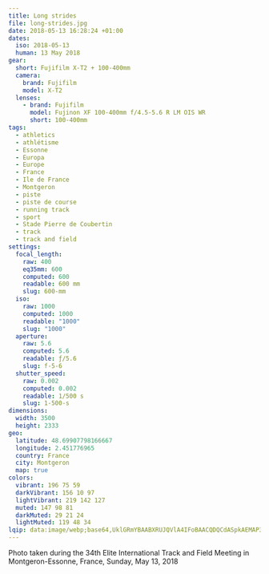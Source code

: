 ```yaml
---
title: Long strides
file: long-strides.jpg
date: 2018-05-13 16:28:24 +01:00
dates:
  iso: 2018-05-13
  human: 13 May 2018
gear:
  short: Fujifilm X-T2 + 100-400mm
  camera:
    brand: Fujifilm
    model: X-T2
  lenses:
    - brand: Fujifilm
      model: Fujinon XF 100-400mm f/4.5-5.6 R LM OIS WR
      short: 100-400mm
tags:
  - athletics
  - athlétisme
  - Essonne
  - Europa
  - Europe
  - France
  - Ile de France
  - Montgeron
  - piste
  - piste de course
  - running track
  - sport
  - Stade Pierre de Coubertin
  - track
  - track and field
settings:
  focal_length:
    raw: 400
    eq35mm: 600
    computed: 600
    readable: 600 mm
    slug: 600-mm
  iso:
    raw: 1000
    computed: 1000
    readable: "1000"
    slug: "1000"
  aperture:
    raw: 5.6
    computed: 5.6
    readable: ƒ/5.6
    slug: f-5-6
  shutter_speed:
    raw: 0.002
    computed: 0.002
    readable: 1/500 s
    slug: 1-500-s
dimensions:
  width: 3500
  height: 2333
geo:
  latitude: 48.69907798166667
  longitude: 2.451776965
  country: France
  city: Montgeron
  map: true
colors:
  vibrant: 196 75 59
  darkVibrant: 156 10 97
  lightVibrant: 219 142 127
  muted: 147 98 81
  darkMuted: 29 21 24
  lightMuted: 119 48 34
lqip: data:image/webp;base64,UklGRmYBAABXRUJQVlA4IFoBAACQDQCdASpkAEMAP3GmyVs0rLKkKFjt0pAuCUAZ1rwc18iQlvwAuujQgLCcKNAWkHbJW+0ZZ6hgnO6oZ3AyCF8xbCD4wPKtWxPmCesl8vrmlsg16Fatro1qztvE33xhDa/YFBpULVxZviCgxPJmPFwWN+FhygAA/SEbFbY5p/O/AcBHGJej1InUQKDrRhGJHqkZ55f6pG8hQfps+IUQBx9ZJfVeRekW8Zm+EruhtLxkvbVKCY/tdbRUNEiKSrePBawkbK7PtIvQvgJQwu6bNXvCgb+O4Z1ZKVVO5FBGW54kgQgdGJcfZHukmg4lwBpcbUndyY+SdBwXn+EaRgRMaGy84NYrNxtulCTZ16uTJGU7egF5QOhyNrt+pmN+0xjW7ZlT7EBhkJNBXZebokabIJ1z9TLiY5T3/8/RXsXpvE3H6NEnY1SDHr/MZUpX2irWAMAgnzXLGEkcAAAA
---
```


Photo taken during the 34th Elite International Track and Field Meeting in Montgeron-Essonne, France, Sunday, May 13, 2018
